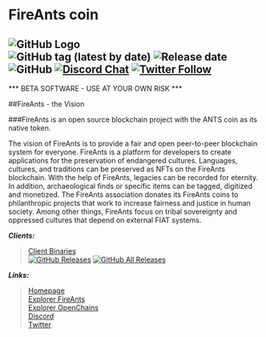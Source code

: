 # FireAnts coin

![GitHub Logo](http://explorer.fireants.online/images/logo.png) </br>
![GitHub tag (latest by date)](https://img.shields.io/github/v/tag/hgr3dsm/Fireants-Source?label=latest%20version) 
![Release date](https://img.shields.io/github/release-date/hgr3dsm/Fireants-Source) 
![GitHub](https://img.shields.io/github/license/hgr3dsm/Fireants-Source) 
[![Discord Chat](https://img.shields.io/discord/561164955924037637.svg?logo=discord)](https://discord.gg/6Tjbah4Z8t) 
[![Twitter Follow](https://img.shields.io/twitter/follow/FireantsT?style=flat)](https://twitter.com/FireantsT)
-------------------------------------------------------------------------------------------------------------------------------
*** BETA SOFTWARE - USE AT YOUR OWN RISK ***


##FireAnts - the Vision

###FireAnts is an open source blockchain project with the ANTS coin as its native token.

The vision of FireAnts is to provide a fair and open peer-to-peer blockchain system for everyone. 
FireAnts is a platform for developers to create applications for the preservation of endangered cultures. Languages,
 cultures, and traditions can be preserved as NFTs on the FireAnts blockchain. With the help of FireAnts, legacies can be recorded for eternity.
In addition, archaeological finds or specific items can be tagged, digitized and monetized.
The FireAnts association donates its FireAnts coins to philanthropic projects that work to increase fairness and justice in human society.
Among other things, FireAnts focus on tribal sovereignty and oppressed cultures that depend on external FIAT systems.

***Clients:***
> [Client Binaries](https://github.com/hgr3dsm/Fireants-Source/releases/latest)<br>
> [![GitHub Releases](https://img.shields.io/github/downloads/hgr3dsm/Fireants-Source/latest/total)](https://github.com/hgr3dsm/Fireants-Source/releases/latest) [![GitHub All Releases](https://img.shields.io/github/downloads/hgr3dsm/Fireants-Source/total?label=downloads%40all%20releases)](https://github.com/hgr3dsm/Fireants-Source/releases)<br>

***Links:***
> [Homepage](https://bare.network)<br>
> [Explorer FireAnts](http://explorer.fireants.online/)<br>
> [Explorer OpenChains](https://openchains.info/coin/fireants/blocks)</br>
> [Discord](https://discord.gg/6Tjbah4Z8t)<br>
> [Twitter](https://twitter.com/FireantsT)<br>